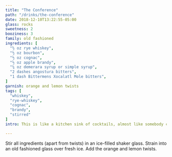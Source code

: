 ```yaml
---
title: "The Conference"
path: "/drinks/the-conference"
date: 2018-12-10T13:22:55-05:00
glass: rocks
sweetness: 2
booziness: 3
family: old fashioned
ingredients: [
  "½ oz rye whiskey",
  "½ oz bourbon",
  "½ oz cognac",
  "½ oz apple brandy",
  "¼ oz demerara syrup or simple syrup",
  "2 dashes angostura bitters",
  "1 dash Bittermens Xocalatl Mole bitters",
]
garnish: orange and lemon twists
tags: [
  "whiskey",
  "rye-whiskey",
  "cognac",
  "brandy",
  "stirred"
]
intro: This is like a kitchen sink of cocktails, almost like somebody couldn’t decide what they wanted in the drink, so they added a bit of everything—it even has two different twists! Yet somehow, it works out.

---
```


Stir all ingredients (apart from twists) in an ice-filled shaker glass. Strain into an old fashioned glass over fresh ice. Add the orange and lemon twists.
